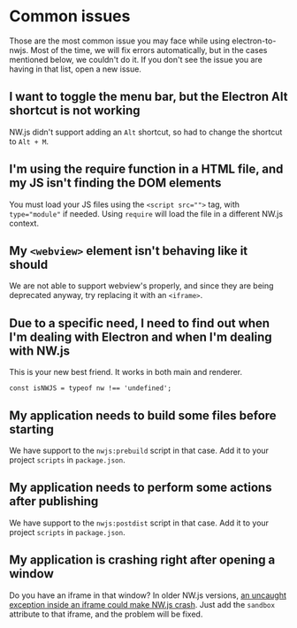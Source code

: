 # Common issues
Those are the most common issue you may face while using electron-to-nwjs. Most of the time, we will fix errors automatically, but in the cases mentioned below, we couldn't do it. If you don't see the issue you are having in that list, open a new issue.

## I want to toggle the menu bar, but the Electron Alt shortcut is not working
NW.js didn't support adding an `Alt` shortcut, so had to change the shortcut to `Alt + M`.

## I'm using the require function in a HTML file, and my JS isn't finding the DOM elements
You must load your JS files using the `<script src="">` tag, with `type="module"` if needed. Using `require` will load the file in a different NW.js context.

## My `<webview>` element isn't behaving like it should
We are not able to support webview's properly, and since they are being deprecated anyway, try replacing it with an `<iframe>`.

## Due to a specific need, I need to find out when I'm dealing with Electron and when I'm dealing with NW.js
This is your new best friend. It works in both main and renderer.
```
const isNWJS = typeof nw !== 'undefined';
```

## My application needs to build some files before starting
We have support to the `nwjs:prebuild` script in that case. Add it to your project `scripts` in `package.json`.

## My application needs to perform some actions after publishing
We have support to the `nwjs:postdist` script in that case. Add it to your project `scripts` in `package.json`.

## My application is crashing right after opening a window
Do you have an iframe in that window? In older NW.js versions, [an uncaught exception inside an iframe could make NW.js crash](https://github.com/nwjs/nw.js/issues/5148). Just add the `sandbox` attribute to that iframe, and the problem will be fixed.
